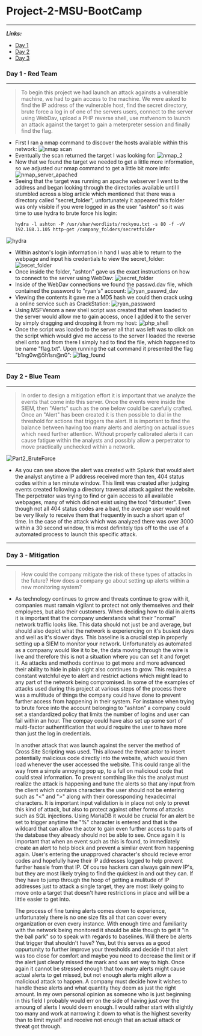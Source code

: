 # Project-2-MSU-BootCamp
___
***Links:***
- [Day 1](https://github.com/RyanLinscott/Project-2-MSU-BootCamp#day-1---red-team)
- [Day 2](https://github.com/RyanLinscott/Project-2-MSU-BootCamp#day-2---blue-team)
- [Day 3](https://github.com/RyanLinscott/Project-2-MSU-BootCamp#day-3---mitigation)

### Day 1 - Red Team
___
> To begin this project we had launch an attack againsts a vulnerable machine, we had to gain access to the machine.  We were asked to find the IP address of the vulnerable host, find the secret directory, brute force a log in of one of the servers users, connect to the server using WebDav, upload a PHP reverse shell, use msfvenom to launch an attack against the target to gain a meterpreter session and finally find the flag.

- First I ran a nmap command to discover the hosts available within this network:
![nmap scan](https://user-images.githubusercontent.com/96896057/176231038-50e01034-7818-4772-9f70-7a10cb988e0e.png)
- Eventually the scan returned the target I was looking for:
![nmap_2](https://user-images.githubusercontent.com/96896057/176231730-0db7a09b-d9a4-4fc7-8020-fef48e89cf3e.png)
- Now that we found the target we needed to get a little more information, so we adjusted our nmap command to get a little bit more info:
![nmap_server_apached](https://user-images.githubusercontent.com/96896057/176231440-b2c22547-d190-473e-b334-8e508b907393.png)
- Seeing that the target was running an apache webserver I went to the address and began looking through the directories available until I stumbled across a blog article which mentioned that there was a directory called "secret_folder", unfortunately it appeared this folder was only visible if you were logged in as the user "ashton" so it was time to use hydra to brute force his login:
    ```
    hydra -l ashton -P /usr/shar/wordlists/rockyou.txt -s 80 -f -vV 192.168.1.105 http-get /company_folders/secretfolder
    ```
![hydra](https://user-images.githubusercontent.com/96896057/176233538-21b90ef2-7b7e-401c-a6e2-9856a7b06fb0.png)

- Within ashton's login information in hand I was able to return to the webpage and input his credentials to view the secret_folder:
![secet_folder](https://user-images.githubusercontent.com/96896057/176232865-376a2a12-945f-4f8a-89c6-05b5d2371bee.png)
- Once inside the folder, "ashton" gave us the exact instructions on how to connect to the server using WebDav:
![secret_folder](https://user-images.githubusercontent.com/96896057/176234505-173b6d1b-f0fd-408c-bc0d-c39aff3a534a.png)
- Inside of the WebDav connections we found the passwd.dav file, which contained the password to "ryan's" account:
![ryan_passwd_dav](https://user-images.githubusercontent.com/96896057/176234787-0731b214-c701-4775-97e1-28240cc1da7b.png)
- Viewing the contents it gave me a MD5 hash we could then crack using a online service such as CrackStation:
![ryan_password](https://user-images.githubusercontent.com/96896057/176235042-50d11fcf-f147-4a70-981f-c13df6866abe.png)
- Using MSFVenom a new shell script was created that when loaded to the server would allow me to gain access, once I added it to the server by simply dragging and dropping it from my host:
![php_shell](https://user-images.githubusercontent.com/96896057/176235590-e6abd385-62b2-4b26-9762-3d6f96e84adc.png)
- Once the script was loaded to the server all that was left was to click on the script which would give me access to the server I loaded the reverse shell onto and from there I simply had to find the file, which happened to be name "flag.txt".  Upon running the cat command it presented the flag "b1ng0w@5h1sn@n0":
![flag_found](https://user-images.githubusercontent.com/96896057/176236349-5cc8ae0f-c2f1-4a5b-a953-a5464dc3132f.png)

___
### Day 2 - Blue Team 
___
> In order to design a mitigation effort it is important that we analyze the events that come into this server.  Once the events were inside the SIEM, then "Alerts" such as the one below could be carefully crafted.  Once an "Alert" has been created it is then possible to dial in the threshold for actions that triggers the alert.  It is important to find the balance between having too many alerts and alerting on actual issues which need further attention.  Without properly calibrated alerts it can cause fatigue within the analysts and possibly allow a perpetrator to move practically unchecked within a network. 

![Part2_BruteForce](https://user-images.githubusercontent.com/96896057/176238112-bd541620-84de-4b6a-a697-415505d96e14.png)

- As you can see above the alert was created with Splunk that would alert the analyst anytime a IP address received more than ten, 404 status codes within a ten minute window.  This limit was created after judging events created following a directory traversal attack against the website.  The perpetrator was trying to find or gain access to all available webpages, many of which did not exist using the tool "dirbuster".  Even though not all 404 status codes are a bad, the average user would not be very likely to receive them that frequently in such a short span of time.  In the case of the attack which was analyzed there was over 3000 within a 30 second window, this most definitely tips off to the use of a automated process to launch this specific attack.
___
### Day 3 - Mitigation
___
> How could the company mitigate the risk of these types of attacks in the future?  How does a company go about setting up alerts within a new monitoring system?
-   As technology continues to grrow and threats continue to grow with it, companies must ramain vigilant to protect not only themselves and their employees, but also their customers.  When deciding how to dial in alerts it is important that the company understands what their "normal" network traffic looks like.  This data should not just be and average, but should also depict what the network is experiencing on it's busiest days and well as it's slower days.  This baseline is a crucial step in properly setting up a SIEM to monitor your network.  Unfortunately as automated as a compaany would like it to be, the data moving through the wire is live and therefore this is not a situation where you can set it and forget it.  As attacks and methods continue to get more and more advanced their ability to hide in plain sight also continues to grow.  This requires a constant watchful eye to alert and restrict actions which might lead to any part of the network being compromised.  In some of the examples of attacks used during this project at various steps of the process there was a multitude of things the company could have done to prevent further access from happening in their system.  For instance when trying to brute force into the account belonging to "ashton" a company could set a standardized policy that limits the number of logins and user can fail within an hour.  The compay could have also set up some sort of multi-factor authentification that would require the user to have more than just the log in credentials.

    In another attack that was launch against the server the method of Cross Site Scripting was used.  This allowed the threat actor to insert potentially malicious code directly into the website, which would then load whenever the user accessed the website.  This could range all the way from a simple annoying pop up, to a full on malicioud code that could steal information.  To prevent somthing like this the analyst must realize the attack is happening and tune the alerts so that any input from the client which contains characters the user should not be entering such as "<" and ">" along with their coressponding hexadecimal characters. It is important input validation is in place not only to prevet this kind of attack, but also to protect against other forms of attacks such as SQL injections.  Using MariaDB it would be crucial for an alert be set to trigger anytime the "%" character is entered and that is the wildcard that can allow the actor to gain even further access to parts of the database they already should not be able to see.  Once again it is important that when an event such as this is found, to immediately create an alert to help block and prevent a simliar event from happening again.  User's entering the unapproved character's should recieve error codes and hopefully have their IP addresses logged to help prevent further hassle from that IP.  Of course hackers can always gain new IP's, but they are most likely trying to find the quickest in and out they can.  If they have to jump through the hoop of getting a mulitude of IP addresses just to attack a single target, they are most likely going to move onto a target that doesn't have restrictions in place and will be a little easier to get  into.

    The process of fine tuning alerts comes down to experience, unfortunately there is no one size fits all that can cover every organization or even every instance.  With enough time and familiarity with the network being monitored it should be able though to get it "in the ball park" so to speak with regards to baselines.  Will there be alerts that trigger that shouldn't have? Yes, but this serves as a good oppurtunity to further improve your thresholds and decide if that alert was too close for comfort and maybe you need to decrease the limit or if the alert just clearly missed the mark and was set way to high.  Once again it cannot be stressed enough that too many alerts might cause actual alerts to get missed, but not enough alerts might allow a malicioud attack to happen.  A company must decide how it wishes to handle these alerts and what quantity they deem as just the right amount.  In my own personal opinion as someone who is just beginning in this field I probably would err on the side of having just over the amoung of alerts I would deem enough.  I would rather start with slightly too many and work at narrowing it down to what is the highest severity than to limit myself and receive not enough that an actual attack or threat got through.   
